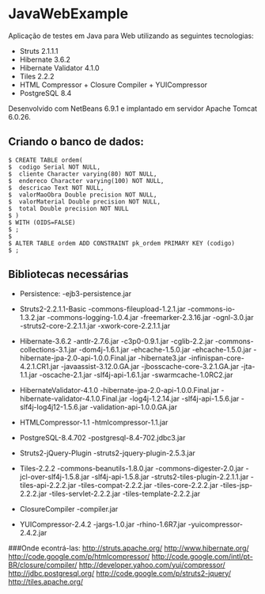 # JavaWebExample

Aplicação de testes em Java para Web utilizando as seguintes tecnologias:

- Struts 2.1.1.1
- Hibernate 3.6.2
- Hibernate Validator 4.1.0
- Tiles 2.2.2
- HTML Compressor + Closure Compiler + YUICompressor
- PostgreSQL 8.4

Desenvolvido com NetBeans 6.9.1 e implantado em servidor Apache Tomcat 6.0.26.

## Criando o banco de dados:

    $ CREATE TABLE ordem(
    $  codigo Serial NOT NULL,
    $  cliente Character varying(80) NOT NULL,
    $  endereco Character varying(100) NOT NULL,
    $  descricao Text NOT NULL,
    $  valorMaoObra Double precision NOT NULL,
    $  valorMaterial Double precision NOT NULL,
    $  total Double precision NOT NULL
    $ )
    $ WITH (OIDS=FALSE)
    $ ;
    $ 
    $ ALTER TABLE ordem ADD CONSTRAINT pk_ordem PRIMARY KEY (codigo)
    $ ;

## Bibliotecas necessárias

- Persistence:
	-ejb3-persistence.jar
	
- Struts2-2.2.1.1-Basic
	-commons-fileupload-1.2.1.jar
	-commons-io-1.3.2.jar
	-commons-logging-1.0.4.jar
	-freemarker-2.3.16.jar
	-ognl-3.0.jar
	-struts2-core-2.2.1.1.jar
	-xwork-core-2.2.1.1.jar
	
- Hibernate-3.6.2
	-antlr-2.7.6.jar
	-c3p0-0.9.1.jar
	-cglib-2.2.jar
	-commons-collections-3.1.jar
	-dom4j-1.6.1.jar
	-ehcache-1.5.0.jar
	-ehcache-1.5.0.jar
	-hibernate-jpa-2.0-api-1.0.0.Final.jar
	-hibernate3.jar
	-infinispan-core-4.2.1.CR1.jar
	-javaassist-3.12.0.GA.jar
	-jbosscache-core-3.2.1.GA.jar
	-jta-1.1.jar
	-oscache-2.1.jar
	-slf4j-api-1.6.1.jar
	-swarmcache-1.0RC2.jar
	
- HibernateValidator-4.1.0
	-hibernate-jpa-2.0-api-1.0.0.Final.jar
	-hibernate-validator-4.1.0.Final.jar
	-log4j-1.2.14.jar
	-slf4j-api-1.5.6.jar
	-slf4j-log4j12-1.5.6.jar
	-validation-api-1.0.0.GA.jar
	
- HTMLCompressor-1.1
	-htmlcompressor-1.1.jar
	
- PostgreSQL-8.4.702
	-postgresql-8.4-702.jdbc3.jar
	
- Struts2-jQuery-Plugin
	-struts2-jquery-plugin-2.5.3.jar
	
- Tiles-2.2.2
	-commons-beanutils-1.8.0.jar
	-commons-digester-2.0.jar
	-jcl-over-slf4j-1.5.8.jar
	-slf4j-api-1.5.8.jar
	-struts2-tiles-plugin-2.2.1.1.jar
	-tiles-api-2.2.2.jar
	-tiles-compat-2.2.2.jar
	-tiles-core-2.2.2.jar
	-tiles-jsp-2.2.2.jar
	-tiles-servlet-2.2.2.jar
	-tiles-template-2.2.2.jar
	
- ClosureCompiler
	-compiler.jar
	
- YUICompressor-2.4.2
	-jargs-1.0.jar
	-rhino-1.6R7.jar
	-yuicompressor-2.4.2.jar
	
###Onde econtrá-las:
http://struts.apache.org/
http://www.hibernate.org/
http://code.google.com/p/htmlcompressor/
http://code.google.com/intl/pt-BR/closure/compiler/
http://developer.yahoo.com/yui/compressor/
http://jdbc.postgresql.org/
http://code.google.com/p/struts2-jquery/
http://tiles.apache.org/
